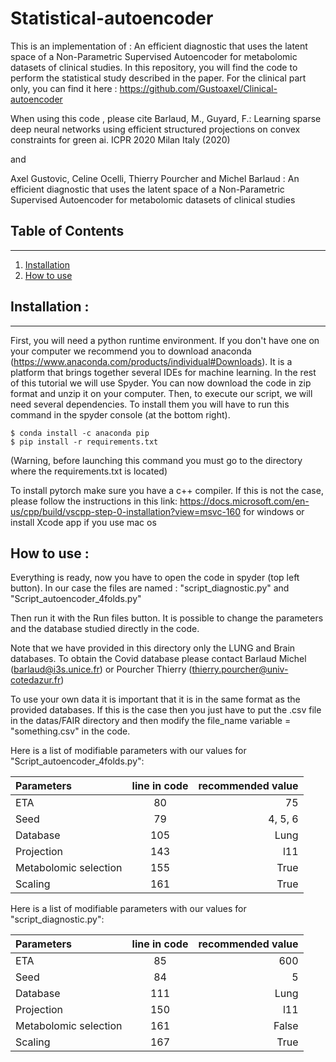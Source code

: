 # Statistical-autoencoder

This is an implementation of : An efficient diagnostic that uses the latent space of a Non-Parametric Supervised Autoencoder for metabolomic datasets of clinical studies. In this repository, you will find the code to perform the statistical study described in the paper. For the clinical part only, you can find it here : https://github.com/Gustoaxel/Clinical-autoencoder
  
When using this code , please cite Barlaud, M., Guyard, F.: Learning sparse deep neural networks 
using efficient structured projections on convex constraints for green ai. ICPR 2020 Milan Italy (2020)

and 

Axel Gustovic, Celine Ocelli, Thierry Pourcher and Michel Barlaud : An efficient diagnostic that uses the latent space of a Non-Parametric Supervised Autoencoder for metabolomic datasets of clinical studies


## Table of Contents
***
1. [Installation](#installation)
2. [How to use](#use)
  
    
## Installation : 
***

First, you will need a python runtime environment. If you don't have one on your computer we recommend you to download anaconda (https://www.anaconda.com/products/individual#Downloads). It is a platform that brings together several IDEs for machine learning. In the rest of this tutorial we will use Spyder. 
You can now download the code in zip format and unzip it on your computer.
Then, to execute our script, we will need several dependencies. To install them you will have to run this command in the spyder console (at the bottom right).
```
$ conda install -c anaconda pip
$ pip install -r requirements.txt 
```
(Warning, before launching this command you must go to the directory where the requirements.txt is located)

To install pytorch make sure you have a c++ compiler. If this is not the case, please follow the instructions in this link: https://docs.microsoft.com/en-us/cpp/build/vscpp-step-0-installation?view=msvc-160 for windows or install Xcode app if you use mac os

## How to use : 

Everything is ready, now you have to open the code in spyder (top left button). In our case the files are named : "script_diagnostic.py" and "Script_autoencoder_4folds.py"

Then run it with the Run files button. It is possible to change the parameters and the database studied directly in the code. 

Note that we have provided in this directory only the LUNG and Brain databases. To obtain the Covid database please contact Barlaud Michel (barlaud@i3s.unice.fr) or Pourcher Thierry (thierry.pourcher@univ-cotedazur.fr)

To use your own data it is important that it is in the same format as the provided databases. If this is the case then you just have to put the .csv file in the datas/FAIR directory and then modify the file_name variable = "something.csv" in the code. 

Here is a list of modifiable parameters with our values for "Script_autoencoder_4folds.py": 

| Parameters | line in code | recommended value |
|:--------------|:-------------:|--------------:|
| ETA | 80 | 75|
| Seed | 79 | 4, 5, 6 |
| Database | 105 | Lung |
| Projection | 143 | l11 |
| Metabolomic selection | 155 | True |
| Scaling | 161 | True |

Here is a list of modifiable parameters with our values for "script_diagnostic.py": 

| Parameters | line in code | recommended value |
|:--------------|:-------------:|--------------:|
| ETA | 85 | 600 |
| Seed | 84 | 5 |
| Database | 111 | Lung |
| Projection | 150 | l11 |
| Metabolomic selection | 161 | False |
| Scaling | 167 | True |
